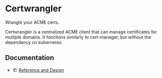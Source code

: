# Certwrangler

Wrangle your ACME certs.

Certwrangler is a centralized ACME client that can manage certificates for multiple domains. It functions similarly to cert-manager, but without the dependency on kubernetes.

## Documentation

* 🏗 [Reference and Design](https://linode.github.io/certwrangler/)
